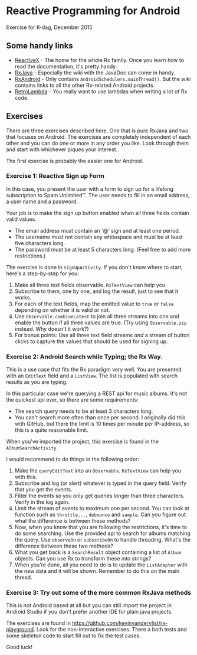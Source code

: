 # Reactive Programming for Android
Exercise for K-dag, December 2015

## Some handy links

* [ReactiveX](http://reactivex.io/) - The home for the whole Rx family. Once you learn how to read
  the documentation, it's pretty handy.
* [RxJava](https://github.com/ReactiveX/RxJava) - Especially the wiki with the JavaDoc can come in
  handy.
* [RxAndroid](https://github.com/ReactiveX/RxAndroid/wiki) - Only contains
  `AndroidSchedulers.mainThread()`. But the wiki contains links to all the other
  Rx-related Android projects.
* [RetroLambda](https://github.com/evant/gradle-retrolambda) - You really want to use lambdas
  when writing a lot of Rx code.
  
## Exercises

There are three exercises described here. One that is pure RxJava and two that focuses on
Android. The exercises are completely independent of each other and you can do one or more in
any order you like. Look through them and start with whichever piques your interest.

The first exercise is probably the easier one for Android.

### Exercise 1: Reactive Sign up Form

In this case, you present the user with a form to sign up for a lifelong subscription to 
Spam Unlimited™. The user needs to fill in an email address, a user name and a password.

Your job is to make the sign up button enabled when all three fields contain valid values.

* The email address must contain an '@' sign and at least one period.
* The username must not contain any whitespace and must be at least five characters long.
* The password must be at least 5 characters long. (Feel free to add more restrictions.)

The exercise is done in `SignUpActivity`. If you don't know where to start, here's a step-by-step
for you:

1. 
    Make all three text fields observable. `RxTextView` can help you.
2. 
    Subscribe to them, one by one, and log the result, just to see that it works.
3. 
    For each of the text fields, map the emitted value to `true` or `false` depending on
    whether it is valid or not.
4. 
    Use `Observable.combineLatest` to join all three streams into one and enable the button if all
    three values are true. (Try using `Observable.zip` instead. Why doesn't it work?)
5. 
    For bonus points: Use all three text field streams *and* a stream of button clicks to capture 
    the values that should be used for signing up.


### Exercise 2: Android Search while Typing; the Rx Way.

This is a use case that fits the Rx paradigm very well. You are presented with an `EditText` field
and a `ListView`. The list is populated with search results as you are typing.

In this particular case we're querying a REST api for music albums. It's not the quickest api ever,
so there are some requirements:

* The search query needs to be at least 3 characters long.
* You can't search more often than once per second. I originally did this with GitHub, but there
  the limit is 10 times per minute per IP-address, so this is a quite reasonable limit.
  
When you've imported the project, this exercise is found in the `AlbumSearchActivity`.

I would recommend to do things in the following order:

1. 
    Make the `queryEditText` into an `Observable`. `RxTextView` can help you with this.
2. 
    Subscribe and log (or alert) whatever is typed in the query field. Verify that you get the
    events.
3. 
    Filter the events so you only get queries longer than three characters. Verify in the log 
    again.
4. 
    Limit the stream of events to maximum one per second. You can look at function such as
    `throttle...`, `debounce` and `sample`. Can you figure out what the difference is between
    these methods?
5. 
    Now, when you know that you are following the restrictions, it's time to do some searching.
    Use the provided api to search for albums matching the query. Use `observeOn` or `subscribeOn`
    to handle threading. What's the difference between these two methods?
6. 
    What you get back is a `SearchResult` object containing a list of `Album` objects. Can you
    use Rx to transform these into strings?
7. 
    When you're done, all you need to do is to update the `ListAdapter` with the new data and it
    will be shown. Remember to do this on the main thread.

### Exercise 3: Try out some of the more common RxJava methods

This is not Android based at all but you can still import the project in Android Studio if
you don't prefer another IDE for plain java projects.

The exercises are found in https://github.com/kevinvandervlist/rx-playground. Look for the
non-interactive exercises. There a both tests and some skeleton code to start fill out to fix
the test cases.

Good luck!
 
 